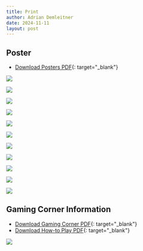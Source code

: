 ```yaml
---
title: Print
author: Adrian Demleitner
date: 2024-11-11
layout: post
---
```


## Poster

- [Download Posters PDF](/lets-play/assets/print/pdf/Poster_Exhibition.pdf){: target="_blank"}

![](/lets-play/assets/print/jpg/poster_1.jpg)

![](/lets-play/assets/print/jpg/poster_2.jpg)

![](/lets-play/assets/print/jpg/poster_3.jpg)

![](/lets-play/assets/print/jpg/poster_4.jpg)

![](/lets-play/assets/print/jpg/poster_5.jpg)

![](/lets-play/assets/print/jpg/poster_6.jpg)

![](/lets-play/assets/print/jpg/poster_7.jpg)

![](/lets-play/assets/print/jpg/poster_8.jpg)

![](/lets-play/assets/print/jpg/poster_9.jpg)

![](/lets-play/assets/print/jpg/poster_10.jpg)

![](/lets-play/assets/print/jpg/poster_11.jpg)


## Gaming Corner Information

- [Download Gaming Corner PDF](/lets-play/assets/print/pdf/Gaming_Corner_Information.pdf){: target="_blank"}
- [Download How-to Play PDF](/lets-play/assets/print/pdf/How-to_Play.pdf){: target="_blank"}

![](/lets-play/assets/print/jpg/gaming_corner_info.jpg)